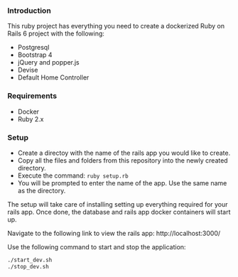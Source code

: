 ### Introduction
This ruby project has everything you need to create a dockerized Ruby on Rails 6 project with the following:

- Postgresql
- Bootstrap 4
- jQuery and popper.js
- Devise
- Default Home Controller

### Requirements

- Docker
- Ruby 2.x

### Setup

- Create a directoy with the name of the rails app you would like to create.
- Copy all the files and folders from this repository into the newly created directory.
- Execute the command: `ruby setup.rb`
- You will be prompted to enter the name of the app. Use the same name as the directory.

The setup will take care of installing setting up everything required for your rails app. Once done, the database and rails app docker containers will start up. 

Navigate to the following link to view the rails app:
http://localhost:3000/

Use the following command to start and stop the application:
```bash
./start_dev.sh
./stop_dev.sh
```